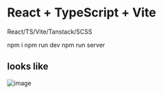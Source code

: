 # React + TypeScript + Vite

React/TS/Vite/Tanstack/SCSS

npm i 
npm run dev
npm run server

## looks like
![image](https://github.com/user-attachments/assets/934fc28a-c825-4fdc-a851-7dfa26690c4c)

